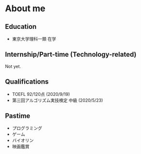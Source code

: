 # About me

## Education
- 東京大学理科一類 在学

## Internship/Part-time (Technology-related)
Not yet.

## Qualifications
- TOEFL 92/120点 (2020/9/19)
- 第三回アルゴリズム実技検定 中級 (2020/5/23)

## Pastime
- プログラミング
- ゲーム
- バイオリン
- 映画鑑賞